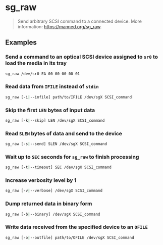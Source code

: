 # sg_raw

> Send arbitrary SCSI command to a connected device. More information: <https://manned.org/sg_raw>.

## Examples

### Send a command to an optical SCSI device assigned to `sr0` to load the media in its tray

```bash
sg_raw /dev/sr0 EA 00 00 00 00 01
```

### Read data from `IFILE` instead of `stdin`

```bash
sg_raw [-i|--infile] path/to/IFILE /dev/sgX SCSI_command
```

### Skip the first `LEN` bytes of input data

```bash
sg_raw [-k|--skip] LEN /dev/sgX SCSI_command
```

### Read `SLEN` bytes of data and send to the device

```bash
sg_raw [-s|--send] SLEN /dev/sgX SCSI_command
```

### Wait up to `SEC` seconds for `sg_raw` to finish processing

```bash
sg_raw [-t|--timeout] SEC /dev/sgX SCSI_command
```

### Increase verbosity level by 1

```bash
sg_raw [-v|--verbose] /dev/sgX SCSI_command
```

### Dump returned data in binary form

```bash
sg_raw [-b|--binary] /dev/sgX SCSI_command
```

### Write data received from the specified device to an `OFILE`

```bash
sg_raw [-o|--outfile] path/to/OFILE /dev/sgX SCSI_command
```
